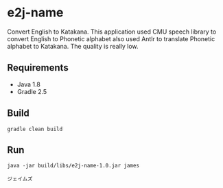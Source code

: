 # e2j-name
Convert English to Katakana. This application used CMU speech library to convert English to Phonetic alphabet also used Antlr to translate Phonetic alphabet to Katakana. The quality is really low.

## Requirements
+ Java 1.8
+ Gradle 2.5

## Build
``gradle clean build``

## Run
``java -jar build/libs/e2j-name-1.0.jar james``

``ジェイムズ``